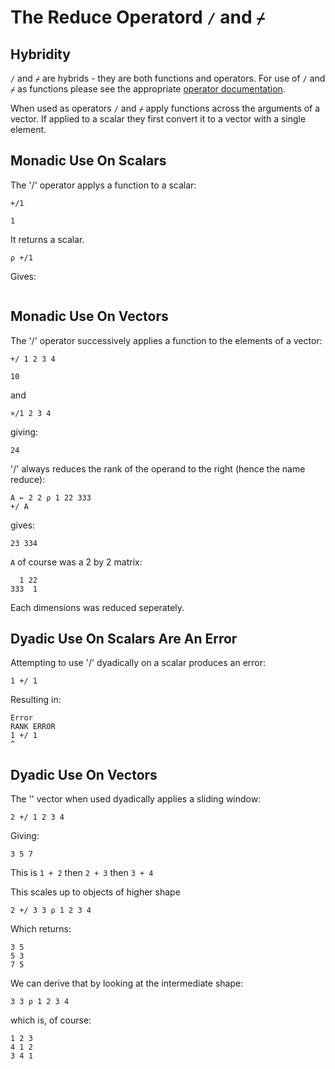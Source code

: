 # The Reduce Operatord `/` and `⌿`

## Hybridity

`/` and `⌿` are hybrids - they are both functions and operators. For use of `/` and `⌿` as functions please see the appropriate [operator documentation](./functions_forwardslash_or_the_replicate_function.md).

When used as operators `/` and `⌿` apply functions across the arguments of a vector. If applied to a scalar they first convert it to a vector with a single element.

## Monadic Use On Scalars

The '/' operator applys a function to a scalar:

```pometo
+/1
```

```pometo_results
1
```

It returns a scalar.

```pometo
⍴ +/1
```

Gives:

```pometo_results

```

## Monadic Use On Vectors

The '/' operator successively applies a function to the elements of a vector:

```pometo
+/ 1 2 3 4
```

```pometo_results
10
```

and

```pometo
×/1 2 3 4
```

giving:

```pometo_results
24
```

'/' always reduces the rank of the operand to the right (hence the name reduce):

```pometo
A ← 2 2 ⍴ 1 22 333
+/ A
```

gives:

```pometo_results
23 334
```

`A` of course was a 2 by 2 matrix:

```apl_results
  1 22
333  1
```

Each dimensions was reduced seperately.


## Dyadic Use On Scalars Are An Error

Attempting to use '/' dyadically on a scalar produces an error:

```pometo
1 +/ 1
```

Resulting in:

```pometo_results
Error
RANK ERROR
1 +/ 1
^
```

## Dyadic Use On Vectors

The '\' vector when used dyadically applies a sliding window:

```pometo
2 +/ 1 2 3 4
```

Giving:

```pometo_results
3 5 7
```

This is `1 + 2` then `2 + 3` then `3 + 4`

This scales up to objects of higher shape

```pometo
2 +/ 3 3 ⍴ 1 2 3 4
```

Which returns:

```pometo_results
3 5
5 3
7 5
```
We can derive that by looking at the intermediate shape:

```apl
3 3 ⍴ 1 2 3 4
```

which is, of course:

```apl_results
1 2 3
4 1 2
3 4 1
```

